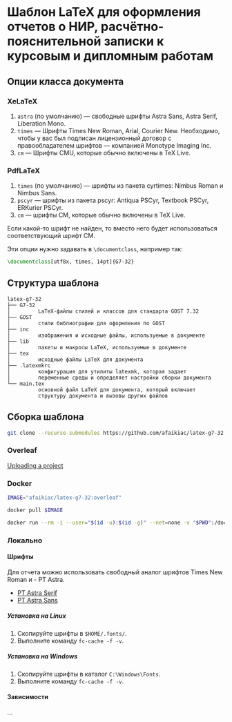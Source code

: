 # Шаблон LaTeX для оформления отчетов о НИР, расчётно-пояснительной записки к курсовым и дипломным работам

## Опции класса документа

### XeLaTeX

1. `astra` (по умолчанию) — свободные шрифты Astra Sans, Astra Serif, Liberation Mono.
2. `times` — Шрифты Times New Roman, Arial, Courier New. Необходимо, чтобы у вас был подписан лицензионный договор с правообладателем шрифтов — компанией Monotype Imaging Inc.
3. `cm` — Шрифты CMU, которые обычно включены в TeX Live.

### PdfLaTeX

1. `times` (по умолчанию) — шрифты из пакета cyrtimes: Nimbus Roman и Nimbus Sans.
2. `pscyr` — шрифты из пакета pscyr: Antiqua PSCyr, Textbook PSCyr, ERKurier PSCyr.
3. `cm` — шрифты CM, которые обычно включены в TeX Live.

Если какой-то шрифт не найден, то вместо него будет использоваться соответствующий шрифт CM.

Эти опции нужно задавать в `\documentclass`, например так: 

```latex
\documentclass[utf8x, times, 14pt]{G7-32}
```

## Структура шаблона

```palin
latex-g7-32
├── G7-32 
│         LaTeX-файлы стилей и классов для стандарта GOST 7.32
├── GOST 
│         стили библиографии для оформления по GOST
├── inc 
│         изображения и исходные файлы, используемые в документе
├── lib
│         пакеты и макросы LaTeX, используемые в документе
├── tex 
│         исходные файлы LaTeX для документа
├── .latexmkrc
│         конфигурация для утилиты latexmk, которая задает
│         переменные среды и определяет настройки сборки документа
└── main.tex 
          основной файл LaTeX для документа, который включает
          структуру документа и вызовы других файлов
```

## Сборка шаблона

```bash
git clone --recurse-submodules https://github.com/afaikiac/latex-g7-32.git
```

### Overleaf

[Uploading a project](https://www.overleaf.com/learn/how-to/Uploading_a_project)

### Docker

```bash
IMAGE="afaikiac/latex-g7-32:overleaf"
```

```bash
docker pull $IMAGE
```

```bash
docker run --rm -i --user="$(id -u):$(id -g)" --net=none -v "$PWD":/doc "$IMAGE" latexmk main
```

### Локально

#### Шрифты

Для отчета можно использовать свободный аналог шрифтов Times New Roman и  - PT Astra.

- [PT Astra Serif](http://astralinux.ru/information/fonts-astra/font-ptastra-serif-ver1003.zip)
- [PT Astra Sans](http://astralinux.ru/information/fonts-astra/font-ptastrasans-ttf-ver1002.zip)

##### Установка на Linux

1. Скопируйте шрифты в `$HOME/.fonts/`.
2. Выполните команду `fc-cache -f -v`.

##### Установка на Windows

1. Скопируйте шрифты в каталог `C:\Windows\Fonts`.
2. Выполните команду `fc-cache -f -v`.

#### Зависимости

...
